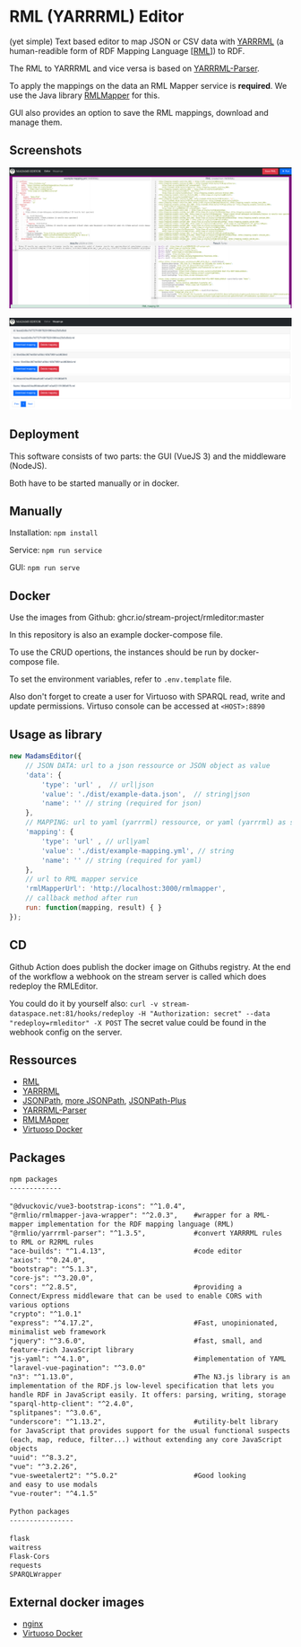 # RML (YARRRML) Editor

(yet simple) Text based editor to map JSON or CSV data with [YARRRML](http://rml.io/yarrrml/) (a human-readible form of RDF Mapping Language [[RML](https://rml.io/specs/rml/)]) to RDF.

The RML to YARRRML and vice versa is based on [YARRRML-Parser](https://github.com/RMLio/yarrrml-parser).

To apply the mappings on the data an RML Mapper service is **required**. We use the Java library [RMLMapper](https://github.com/RMLio/rmlmapper-java) for this.

GUI also provides an option to save the RML mappings, download and manage them.

## Screenshots

![Screenshot](./editor.png)

![Screenshot](./mapping_list.png)

## Deployment

This software consists of two parts: the GUI (VueJS 3) and the middleware (NodeJS).

Both have to be started manually or in docker.

## Manually

Installation:
`npm install`

Service:
`npm run service`

GUI:
`npm run serve`

## Docker

Use the images from Github: ghcr.io/stream-project/rmleditor:master

In this repository is also an example docker-compose file.

To use the CRUD opertions, the instances should be run by docker-compose file.

To set the environment variables, refer to `.env.template` file.

Also don't forget to create a user for Virtuoso with SPARQL read, write and update permissions. Virtuso console can be accessed at `<HOST>:8890`

## Usage as library

```js
new MadamsEditor({
    // JSON DATA: url to a json ressource or JSON object as value
    'data': {
        'type': 'url' ,  // url|json
        'value': './dist/example-data.json',  // string|json
        'name': '' // string (required for json)
    },
    // MAPPING: url to yaml (yarrrml) ressource, or yaml (yarrrml) as string
    'mapping': {
        'type': 'url' , // url|yaml
        'value': './dist/example-mapping.yml', // string
        'name': '' // string (required for yaml)
    },
    // url to RML mapper service
    'rmlMapperUrl': 'http://localhost:3000/rmlmapper',
    // callback method after run
    run: function(mapping, result) { }
});
```

## CD

Github Action does publish the docker image on Githubs registry. At the end of the workflow a webhook on the stream server is called which does redeploy the RMLEditor.

You could do it by yourself also:
`curl -v stream-dataspace.net:81/hooks/redeploy -H "Authorization: secret" --data "redeploy=rmleditor" -X POST`
The secret value could be found in the webhook config on the server.

## Ressources

- [RML](https://rml.io/specs/rml/)
- [YARRRML](https://rml.io/yarrrml/spec/)
- [JSONPath](https://goessner.net/articles/JsonPath/index.html), [more JSONPath](https://gregsdennis.github.io/Manatee.Json/usage/path.html), [JSONPath-Plus](https://github.com/JSONPath-Plus/JSONPath)
- [YARRRML-Parser](https://github.com/RMLio/yarrrml-parser)
- [RMLMApper](https://github.com/RMLio/rmlmapper-java)
- [Virtuoso Docker](https://github.com/tenforce/docker-virtuoso)

## Packages

```
npm packages
-------------

"@dvuckovic/vue3-bootstrap-icons": "^1.0.4",
"@rmlio/rmlmapper-java-wrapper": "^2.0.3",    #wrapper for a RML-mapper implementation for the RDF mapping language (RML)
"@rmlio/yarrrml-parser": "^1.3.5",            #convert YARRRML rules to RML or R2RML rules
"ace-builds": "^1.4.13",                      #code editor
"axios": "^0.24.0",
"bootstrap": "^5.1.3",
"core-js": "^3.20.0",
"cors": "^2.8.5",                             #providing a Connect/Express middleware that can be used to enable CORS with various options
"crypto": "^1.0.1"
"express": "^4.17.2",                         #Fast, unopinionated, minimalist web framework
"jquery": "^3.6.0",                           #fast, small, and feature-rich JavaScript library
"js-yaml": "^4.1.0",                          #implementation of YAML
"laravel-vue-pagination": "^3.0.0"
"n3": "^1.13.0",                              #The N3.js library is an implementation of the RDF.js low-level specification that lets you handle RDF in JavaScript easily. It offers: parsing, writing, storage
"sparql-http-client": "^2.4.0",
"splitpanes": "^3.0.6",
"underscore": "^1.13.2",                      #utility-belt library for JavaScript that provides support for the usual functional suspects (each, map, reduce, filter...) without extending any core JavaScript objects
"uuid": "^8.3.2",
"vue": "^3.2.26",
"vue-sweetalert2": "^5.0.2"                   #Good looking 
and easy to use modals
"vue-router": "^4.1.5"

Python packages
----------------

flask
waitress
Flask-Cors
requests
SPARQLWrapper
```
External docker images
-----------------------
- [nginx](https://hub.docker.com/_/nginx/) 
- [Virtuoso Docker](https://github.com/tenforce/docker-virtuoso)


